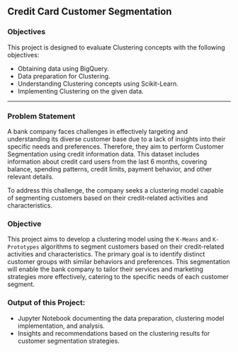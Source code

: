 ## Credit Card Customer Segmentation

### Objectives

This project is designed to evaluate Clustering concepts with the following objectives:

- Obtaining data using BigQuery.
- Data preparation for Clustering.
- Understanding Clustering concepts using Scikit-Learn.
- Implementing Clustering on the given data.

---

### Problem Statement

A bank company faces challenges in effectively targeting and understanding its diverse customer base due to a lack of insights into their specific needs and preferences. Therefore, they aim to perform Customer Segmentation using credit information data. This dataset includes information about credit card users from the last 6 months, covering balance, spending patterns, credit limits, payment behavior, and other relevant details.

To address this challenge, the company seeks a clustering model capable of segmenting customers based on their credit-related activities and characteristics.

### Objective

This project aims to develop a clustering model using the `K-Means` and `K-Prototypes` algorithms to segment customers based on their credit-related activities and characteristics. The primary goal is to identify distinct customer groups with similar behaviors and preferences. This segmentation will enable the bank company to tailor their services and marketing strategies more effectively, catering to the specific needs of each customer segment.

### **Output of this Project:**
- Jupyter Notebook documenting the data preparation, clustering model implementation, and analysis.
- Insights and recommendations based on the clustering results for customer segmentation strategies.
